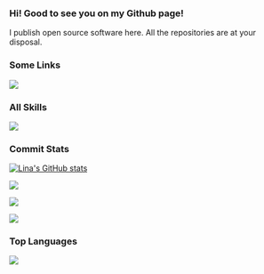 ###   Hi! Good to see you on my Github page!

I publish open source software here. All the repositories are at your disposal.

###   Some Links

[![](https://img.shields.io/badge/Github-black?style=flat-square&logo=github&logoColor=white)](https://github.com/IteratingSystem/)


###   All Skills

![](https://skillicons.dev/icons?perline=15&i=github,git,vscode,idea,vim,js,ts,html,css,c,bootstrap,jquery,nodejs,python,java,vue,spring,nextjs,maven,redis,mysql,fastapi,linux,docker,nginx,eclipse)

###   Commit Stats

[![Lina's GitHub stats](https://github-readme-stats.vercel.app/api?username=IteratingSystem)](https://github.com/IteratingSystem/github-readme-stats)
 
![](https://github-readme-stats.vercel.app/api?username=IteratingSystem&count_private=true&show_icons=true&theme=radical&show_owner=true)

![](https://github-profile-trophy.vercel.app/?username=IteratingSystem&theme=radical&row=1)

![](https://raw.githubusercontent.com/IteratingSystem/IteratingSystem/master/profile-3d-contrib/profile-night-rainbow.svg)

###   Top Languages

![](https://github-readme-stats.vercel.app/api/top-langs/?username=IteratingSystem&layout=compact&theme=dark)
